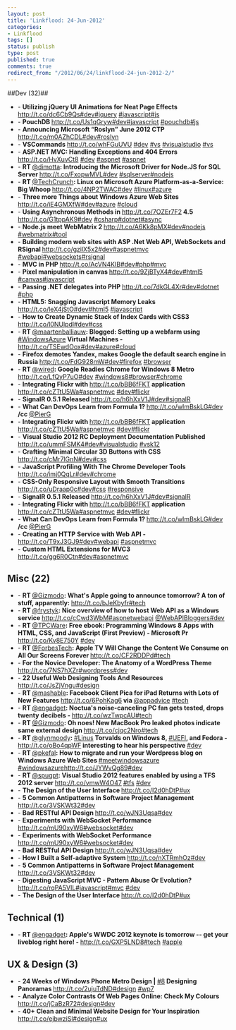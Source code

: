 ```yaml
---
layout: post
title: 'Linkflood: 24-Jun-2012'
categories:
- Linkflood
tags: []
status: publish
type: post
published: true
comments: true
redirect_from: "/2012/06/24/linkflood-24-jun-2012-2/"
---
```

##Dev (32)##

<ul>
  <li>- <strong>Utilizing jQuery UI Animations for Neat Page Effects </strong><a href='http://t.co/dc6Cb9Qs'>http://t.co/dc6Cb9Qs</a><a href="http://twitter.com/search/%23dev">#dev</a><a href="http://twitter.com/search/%23jquery">#jquery</a>
    <a
    href="http://twitter.com/search/%23javascript">#javascript</a><a href="http://twitter.com/search/%23js">#js</a><strong></strong>
  </li>
  <li>- <strong>PouchDB </strong><a href='http://t.co/Us1qGryw'>http://t.co/Us1qGryw</a><a href="http://twitter.com/search/%23dev">#dev</a><a href="http://twitter.com/search/%23javascript">#javascript</a>
    <a
    href="http://twitter.com/search/%23pouchdb">#pouchdb</a><a href="http://twitter.com/search/%23js">#js</a><strong></strong>
  </li>
  <li>- <strong>Announcing Microsoft “Roslyn” June 2012 CTP </strong><a href='http://t.co/m0AZhCDL'>http://t.co/m0AZhCDL</a><a href="http://twitter.com/search/%23dev">#dev</a><a href="http://twitter.com/search/%23roslyn">#roslyn</a><strong></strong>
  </li>
  <li>- <strong>VSCommands </strong>
    <a href='http://t.co/whFGuUVU'>http://t.co/whFGuUVU</a>
    <a href="http://twitter.com/search/%23dev">#dev</a>
    <a href="http://twitter.com/search/%23vscommands">
    <a href="http://twitter.com/search/%23vs">#vs</a>
    <a href="http://twitter.com/search/%23visualstudio">#visualstudio</a>
    <a href="http://twitter.com/search/%23vs">#vs</a>
  </li>
  <li>- <strong>ASP.NET MVC: Handling Exceptions and 404 Errors </strong>
    <a href='http://t.co/HvXuvCt8'>http://t.co/HvXuvCt8</a>
    <a href="http://twitter.com/search/%23dev">#dev</a>
    <a href="http://twitter.com/search/%23aspnet">#aspnet</a>
    <a href="http://twitter.com/search/%23aspnet">#aspnet</a>
  </li>
  <li>- <strong>RT </strong><a href="http://twitter.com/dimotta">@dimotta</a><strong>: Introducing the Microsoft Driver for Node.JS for SQL Server </strong><a href='http://t.co/FxopwMVL'>http://t.co/FxopwMVL</a><a href="http://twitter.com/search/%23dev">#dev</a>
    <a
    href="http://twitter.com/search/%23sqlserver">#sqlserver</a><a href="http://twitter.com/search/%23nodejs">#nodejs</a><strong></strong>
  </li>
  <li>- <strong>RT </strong><a href="http://twitter.com/TechCrunch">@TechCrunch</a><strong>: Linux on Microsoft Azure Platform-as-a-Service: Big Whoop </strong><a href='http://t.co/4NP2TWAC'>http://t.co/4NP2TWAC</a><a href="http://twitter.com/search/%23dev">#dev</a>
    <a
    href="http://twitter.com/search/%23linux">#linux</a><a href="http://twitter.com/search/%23azure">#azure</a><strong></strong>
  </li>
  <li>- <strong>Three more Things about Windows Azure Web Sites </strong><a href='http://t.co/iE4GMXfW'>http://t.co/iE4GMXfW</a><a href="http://twitter.com/search/%23dev">#dev</a><a href="http://twitter.com/search/%23azure">#azure</a>
    <a
    href="http://twitter.com/search/%23cloud">#cloud</a><strong></strong>
  </li>
  <li>- <strong>Using Asynchronous Methods in </strong><a href='http://t.co/7OZEr7F2'>http://t.co/7OZEr7F2</a><strong> 4.5 </strong><a href='http://t.co/G1tppAK9'>http://t.co/G1tppAK9</a><a href="http://twitter.com/search/%23dev">#dev</a>
    <a
    href="http://twitter.com/search/%23csharp">#csharp</a><a href="http://twitter.com/search/%23dotnet">#dotnet</a><a href="http://twitter.com/search/%23async">#async</a><strong></strong>
  </li>
  <li>- <strong>Node.js meet WebMatrix 2 </strong><a href='http://t.co/A6Kk8pMX'>http://t.co/A6Kk8pMX</a><a href="http://twitter.com/search/%23dev">#dev</a><a href="http://twitter.com/search/%23nodejs">#nodejs</a>
    <a
    href="http://twitter.com/search/%23webmatrix">#webmatrix</a><a href="http://twitter.com/search/%23tool">#tool</a><strong></strong>
  </li>
  <li>- <strong>Building modern web sites with ASP .Net Web API, WebSockets and RSignal </strong><a href='http://t.co/gzilX5x2'>http://t.co/gzilX5x2</a><a href="http://twitter.com/search/%23dev">#dev</a><a href="http://twitter.com/search/%23aspnetmvc">#aspnetmvc</a>
    <a
    href="http://twitter.com/search/%23webapi">#webapi</a><a href="http://twitter.com/search/%23websockets">#websockets</a><a href="http://twitter.com/search/%23rsignal">#rsignal</a><strong></strong>
  </li>
  <li>- <strong>MVC in PHP </strong><a href='http://t.co/AcVN4KIB'>http://t.co/AcVN4KIB</a><a href="http://twitter.com/search/%23dev">#dev</a><a href="http://twitter.com/search/%23php">#php</a><a href="http://twitter.com/search/%23mvc">#mvc</a><strong></strong>
  </li>
  <li>- <strong>Pixel manipulation in canvas </strong><a href='http://t.co/9ZjBTyX4'>http://t.co/9ZjBTyX4</a><a href="http://twitter.com/search/%23dev">#dev</a><a href="http://twitter.com/search/%23html5">#html5</a>
    <a
    href="http://twitter.com/search/%23canvas">#canvas</a><a href="http://twitter.com/search/%23javascript">#javascript</a><strong></strong>
  </li>
  <li>- <strong>Passing .NET delegates into PHP </strong><a href='http://t.co/7dkGL4Xr'>http://t.co/7dkGL4Xr</a><a href="http://twitter.com/search/%23dev">#dev</a><a href="http://twitter.com/search/%23dotnet">#dotnet</a>
    <a
    href="http://twitter.com/search/%23php">#php</a><strong></strong>
  </li>
  <li>- <strong>HTML5: Snagging Javascript Memory Leaks </strong><a href='http://t.co/leX4jStO'>http://t.co/leX4jStO</a><a href="http://twitter.com/search/%23dev">#dev</a><a href="http://twitter.com/search/%23html5">#html5</a>
    <a
    href="http://twitter.com/search/%23javascript">#javascript</a><strong></strong>
  </li>
  <li>- <strong>How to Create Dynamic Stack of Index Cards with CSS3 </strong><a href='http://t.co/l0NUlpdl'>http://t.co/l0NUlpdl</a><a href="http://twitter.com/search/%23dev">#dev</a><a href="http://twitter.com/search/%23css">#css</a><strong></strong>
  </li>
  <li>- <strong>RT </strong><a href="http://twitter.com/maartenballiauw">@maartenballiauw</a><strong>: Blogged: Setting up a webfarm using </strong><a href="http://twitter.com/search/%23WindowsAzure">#WindowsAzure</a><strong> Virtual Machines - </strong>
    <a
    href='http://t.co/TSEwdOox'>http://t.co/TSEwdOox</a><a href="http://twitter.com/search/%23dev">#dev</a><a href="http://twitter.com/search/%23azure">#azure</a><a href="http://twitter.com/search/%23cloud">#cloud</a><strong></strong>
  </li>
  <li>- <strong>Firefox demotes Yandex, makes Google the default search engine in Russia </strong><a href='http://t.co/FdG928mW'>http://t.co/FdG928mW</a><a href="http://twitter.com/search/%23dev">#dev</a><a href="http://twitter.com/search/%23firefox">#firefox</a>
    <a
    href="http://twitter.com/search/%23browser">#browser</a><strong></strong>
  </li>
  <li>- <strong>RT </strong><a href="http://twitter.com/wired">@wired</a><strong>: Google Readies Chrome for Windows 8 Metro </strong><a href='http://t.co/LfQyP7uO'>http://t.co/LfQyP7uO</a><a href="http://twitter.com/search/%23dev">#dev</a>
    <a
    href="http://twitter.com/search/%23windows8">#windows8</a><a href="http://twitter.com/search/%23browser">#browser</a><a href="http://twitter.com/search/%23chrome">#chrome</a><strong></strong>
  </li>
  <li>- <strong>Integrating Flickr with </strong><a href='http://t.co/bBB6fFKT'>http://t.co/bBB6fFKT</a><strong> application </strong><a href='http://t.co/cZTtU5Wa'>http://t.co/cZTtU5Wa</a><a href="http://twitter.com/search/%23aspnetmvc">#aspnetmvc</a>
    <a
    href="http://twitter.com/search/%23dev">#dev</a><a href="http://twitter.com/search/%23flickr">#flickr</a><strong></strong>
  </li>
  <li>- <strong>SignalR 0.5.1 Released </strong><a href='http://t.co/h6hXxV1J'>http://t.co/h6hXxV1J</a><a href="http://twitter.com/search/%23dev">#dev</a><a href="http://twitter.com/search/%23signalR">#signalR</a><strong></strong>
  </li>
  <li>- <strong>What Can DevOps Learn from Formula 1? </strong><a href='http://t.co/wImBskLG'>http://t.co/wImBskLG</a><a href="http://twitter.com/search/%23dev">#dev</a><strong> /cc </strong><a href="http://twitter.com/PierG">@PierG</a><strong></strong>
  </li>
  <li>- <strong>Integrating Flickr with </strong><a href='http://t.co/bBB6fFKT'>http://t.co/bBB6fFKT</a><strong> application </strong><a href='http://t.co/cZTtU5Wa'>http://t.co/cZTtU5Wa</a><a href="http://twitter.com/search/%23aspnetmvc">#aspnetmvc</a>
    <a
    href="http://twitter.com/search/%23dev">#dev</a><a href="http://twitter.com/search/%23flickr">#flickr</a><strong></strong>
  </li>
  <li>- <strong>Visual Studio 2012 RC Deployment Documentation Published </strong><a href='http://t.co/ummFSMK4'>http://t.co/ummFSMK4</a><a href="http://twitter.com/search/%23dev">#dev</a><a href="http://twitter.com/search/%23visualstudio">#visualstudio</a>
    <a
    href="http://twitter.com/search/%23vsk12">#vsk12</a><strong></strong>
  </li>
  <li>- <strong>Crafting Minimal Circular 3D Buttons with CSS </strong><a href='http://t.co/cMr7lGnN'>http://t.co/cMr7lGnN</a><a href="http://twitter.com/search/%23dev">#dev</a><a href="http://twitter.com/search/%23css">#css</a><strong></strong>
  </li>
  <li>- <strong>JavaScript Profiling With The Chrome Developer Tools </strong><a href='http://t.co/imj0QqLr'>http://t.co/imj0QqLr</a><a href="http://twitter.com/search/%23dev">#dev</a><a href="http://twitter.com/search/%23chrome">#chrome</a><strong></strong>
  </li>
  <li>- <strong>CSS-Only Responsive Layout with Smooth Transitions </strong><a href='http://t.co/uDraap0c'>http://t.co/uDraap0c</a><a href="http://twitter.com/search/%23dev">#dev</a><a href="http://twitter.com/search/%23css">#css</a>
    <a
    href="http://twitter.com/search/%23responsive">#responsive</a><strong></strong>
  </li>
  <li>- <strong>SignalR 0.5.1 Released </strong><a href='http://t.co/h6hXxV1J'>http://t.co/h6hXxV1J</a><a href="http://twitter.com/search/%23dev">#dev</a><a href="http://twitter.com/search/%23signalR">#signalR</a><strong></strong>
  </li>
  <li>- <strong>Integrating Flickr with </strong><a href='http://t.co/bBB6fFKT'>http://t.co/bBB6fFKT</a><strong> application </strong><a href='http://t.co/cZTtU5Wa'>http://t.co/cZTtU5Wa</a><a href="http://twitter.com/search/%23aspnetmvc">#aspnetmvc</a>
    <a
    href="http://twitter.com/search/%23dev">#dev</a><a href="http://twitter.com/search/%23flickr">#flickr</a><strong></strong>
  </li>
  <li>- <strong>What Can DevOps Learn from Formula 1? </strong><a href='http://t.co/wImBskLG'>http://t.co/wImBskLG</a><a href="http://twitter.com/search/%23dev">#dev</a><strong> /cc </strong><a href="http://twitter.com/PierG">@PierG</a><strong></strong>
  </li>
  <li>- <strong>Creating an HTTP Service with Web API - </strong><a href='http://t.co/T9xJ3GJ9'>http://t.co/T9xJ3GJ9</a><a href="http://twitter.com/search/%23dev">#dev</a><a href="http://twitter.com/search/%23webapi">#webapi</a>
    <a
    href="http://twitter.com/search/%23aspnetmvc">#aspnetmvc</a><strong></strong>
  </li>
  <li>- <strong>Custom HTML Extensions for MVC3 </strong><a href='http://t.co/gg6R0Ctn'>http://t.co/gg6R0Ctn</a><a href="http://twitter.com/search/%23dev">#dev</a><a href="http://twitter.com/search/%23aspnetmvc">#aspnetmvc</a><strong></strong>
  </li>
</ul>

<h2>Misc (22)</h2>

<ul>
  <li>- <strong>RT </strong><a href="http://twitter.com/Gizmodo">@Gizmodo</a><strong>: What's Apple going to announce tomorrow? A ton of stuff, apparently: </strong><a href='http://t.co/bJeKbyfr'>http://t.co/bJeKbyfr</a><a href="http://twitter.com/search/%23tech">#tech</a><strong></strong>
  </li>
  <li>- <strong>RT </strong><a href="http://twitter.com/frystyk">@frystyk</a><strong>: Nice overview of how to host Web API as a Windows service </strong><a href='http://t.co/cCwd3WbM'>http://t.co/cCwd3WbM</a><a href="http://twitter.com/search/%23aspnetwebapi">#aspnetwebapi</a>
    <a
    href="http://twitter.com/WebAPIBloggers">@WebAPIBloggers</a><a href="http://twitter.com/search/%23dev">#dev</a><strong></strong>
  </li>
  <li>- <strong>RT </strong><a href="http://twitter.com/TPCWare">@TPCWare</a><strong>: Free ebook: Programming Windows 8 Apps with HTML, CSS, and JavaScript (First Preview) - Microsoft Pr </strong><a href='http://t.co/Kv8E750Y'>http://t.co/Kv8E750Y</a>
    <a
    href="http://twitter.com/search/%23dev">#dev</a><strong></strong>
  </li>
  <li>- <strong>RT </strong><a href="http://twitter.com/ForbesTech">@ForbesTech</a><strong>: Apple TV Will Change the Content We Consume on All Our Screens Forever </strong><a href='http://t.co/CF2RDDPd'>http://t.co/CF2RDDPd</a><a href="http://twitter.com/search/%23tech">#tech</a><strong></strong>
  </li>
  <li>- <strong>For the Novice Developer: The Anatomy of a WordPress Theme </strong><a href='http://t.co/7NS7hXZr'>http://t.co/7NS7hXZr</a><a href="http://twitter.com/search/%23wordpress">#wordpress</a><a href="http://twitter.com/search/%23dev">#dev</a><strong></strong>
  </li>
  <li>- <strong>22 Useful Web Designing Tools And Resources </strong><a href='http://t.co/JsZjVngu'>http://t.co/JsZjVngu</a><a href="http://twitter.com/search/%23design">#design</a><strong></strong>
  </li>
  <li>- <strong>RT </strong><a href="http://twitter.com/mashable">@mashable</a><strong>: Facebook Client Pica for iPad Returns with Lots of New Features </strong><a href='http://t.co/6PohKag6'>http://t.co/6PohKag6</a><strong> via </strong><a href="http://twitter.com/appadvice">@appadvice</a>
    <a
    href="http://twitter.com/search/%23tech">#tech</a><strong></strong>
  </li>
  <li>- <strong>RT </strong><a href="http://twitter.com/engadget">@engadget</a><strong>: Noctua's noise-canceling PC fan gets tested, drops twenty decibels - </strong><a href='http://t.co/wzTwpcAU'>http://t.co/wzTwpcAU</a><a href="http://twitter.com/search/%23tech">#tech</a><strong></strong>
  </li>
  <li>- <strong>RT </strong><a href="http://twitter.com/Gizmodo">@Gizmodo</a><strong>: Oh noes! New MacBook Pro leaked photos indicate same external design </strong><a href='http://t.co/cjqc2Nro'>http://t.co/cjqc2Nro</a><a href="http://twitter.com/search/%23tech">#tech</a><strong></strong>
  </li>
  <li>- <strong>RT </strong><a href="http://twitter.com/glynmoody">@glynmoody</a><strong>: </strong><a href="http://twitter.com/search/%23Linus">#Linus</a><strong> Torvalds on Windows 8, </strong><a href="http://twitter.com/search/%23UEFI">#UEFI</a><strong>, and Fedora - </strong>
    <a
    href='http://t.co/oBo4qpWF'>http://t.co/oBo4qpWF</a><strong> interesting to hear his perspective </strong><a href="http://twitter.com/search/%23dev">#dev</a><strong></strong>
  </li>
  <li>- <strong>RT </strong><a href="http://twitter.com/pkefal">@pkefal</a><strong>: How to migrate and run your Wordpress blog on Windows Azure Web Sites </strong><a href="http://twitter.com/search/%23meetwindowsazure">#meetwindowsazure</a>
    <a
    href="http://twitter.com/search/%23windowsazure">#windowsazure</a><a href='http://t.co/JYWvQg89'>http://t.co/JYWvQg89</a><a href="http://twitter.com/search/%23dev">#dev</a><strong></strong>
  </li>
  <li>- <strong>RT </strong><a href="http://twitter.com/spugpt">@spugpt</a><strong>: Visual Studio 2012 features enabled by using a TFS 2012 server </strong><a href='http://t.co/vmwW4O47'>http://t.co/vmwW4O47</a><strong>  </strong><a href="http://twitter.com/search/%23tfs">#tfs</a>
    <a
    href="http://twitter.com/search/%23dev">#dev</a><strong></strong>
  </li>
  <li>- <strong>The Design of the User Interface </strong><a href='http://t.co/I2d0hDtP'>http://t.co/I2d0hDtP</a><a href="http://twitter.com/search/%23ux">#ux</a><strong></strong>
  </li>
  <li>- <strong>5 Common Antipatterns in Software Project Management </strong><a href='http://t.co/3VSKWt32'>http://t.co/3VSKWt32</a><a href="http://twitter.com/search/%23dev">#dev</a><strong></strong>
  </li>
  <li>- <strong>Bad RESTful API Design </strong><a href='http://t.co/wJN3Uqsa'>http://t.co/wJN3Uqsa</a><a href="http://twitter.com/search/%23dev">#dev</a><strong></strong>
  </li>
  <li>- <strong>Experiments with WebSocket Performance </strong><a href='http://t.co/mU90xyW6'>http://t.co/mU90xyW6</a><a href="http://twitter.com/search/%23websocket">#websocket</a><a href="http://twitter.com/search/%23dev">#dev</a><strong></strong>
  </li>
  <li>- <strong>Experiments with WebSocket Performance </strong><a href='http://t.co/mU90xyW6'>http://t.co/mU90xyW6</a><a href="http://twitter.com/search/%23websocket">#websocket</a><a href="http://twitter.com/search/%23dev">#dev</a><strong></strong>
  </li>
  <li>- <strong>Bad RESTful API Design </strong><a href='http://t.co/wJN3Uqsa'>http://t.co/wJN3Uqsa</a><a href="http://twitter.com/search/%23dev">#dev</a><strong></strong>
  </li>
  <li>- <strong>How I Built a Self-adaptive System </strong><a href='http://t.co/nXTRmhOz'>http://t.co/nXTRmhOz</a><a href="http://twitter.com/search/%23dev">#dev</a><strong></strong>
  </li>
  <li>- <strong>5 Common Antipatterns in Software Project Management </strong><a href='http://t.co/3VSKWt32'>http://t.co/3VSKWt32</a><a href="http://twitter.com/search/%23dev">#dev</a><strong></strong>
  </li>
  <li>- <strong>Digesting JavaScript MVC - Pattern Abuse Or Evolution? </strong><a href='http://t.co/rqPA5VIL'>http://t.co/rqPA5VIL</a><a href="http://twitter.com/search/%23javascript">#javascript</a><a href="http://twitter.com/search/%23mvc">#mvc</a>
    <a
    href="http://twitter.com/search/%23dev">#dev</a><strong></strong>
  </li>
  <li>- <strong>The Design of the User Interface </strong><a href='http://t.co/I2d0hDtP'>http://t.co/I2d0hDtP</a><a href="http://twitter.com/search/%23ux">#ux</a><strong></strong>
  </li>
</ul>

<h2>Technical (1)</h2>

<ul>
  <li>- <strong>RT </strong><a href="http://twitter.com/engadget">@engadget</a><strong>: Apple's WWDC 2012 keynote is tomorrow -- get your liveblog right here! - </strong><a href='http://t.co/GXP5LND8'>http://t.co/GXP5LND8</a><a href="http://twitter.com/search/%23tech">#tech</a>
    <a
    href="http://twitter.com/search/%23apple">#apple</a><strong></strong>
  </li>
</ul>

<h2>UX & Design (3)</h2>

<ul>
  <li>- <strong>24 Weeks of Windows Phone Metro Design | </strong><a href="http://twitter.com/search/%238">#8</a><strong> Designing Panoramas </strong><a href='http://t.co/2ujuTdND'>http://t.co/2ujuTdND</a><a href="http://twitter.com/search/%23design">#design</a>
    <a
    href="http://twitter.com/search/%23wp7">#wp7</a><strong></strong>
  </li>
  <li>- <strong>Analyze Color Contrasts Of Web Pages Online: Check My Colours </strong><a href='http://t.co/jCaBzR72'>http://t.co/jCaBzR72</a><a href="http://twitter.com/search/%23design">#design</a><a href="http://twitter.com/search/%23dev">#dev</a><strong></strong>
  </li>
  <li>- <strong>40+ Clean and Minimal Website Design for Your Inspiration </strong><a href='http://t.co/ejbwziSl'>http://t.co/ejbwziSl</a><a href="http://twitter.com/search/%23design">#design</a><a href="http://twitter.com/search/%23ux">#ux</a><strong></strong>
  </li>
</ul>
